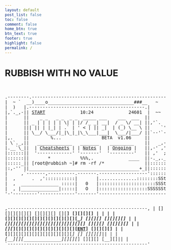 ```yaml
---
layout: default
post_list: false
toc: false
comment: false
home_btn: true
btn_text: true
footer: true
highlight: false
permalink: /
---
```


<h1 class="index_title"> RUBBISH WITH NO VALUE </h1>

<br>

<div class="ascii_art">
<pre>
.--------.--------------------------------------------------.
|  ~ `  __)____o________________________________###__   ~   |
|  )   |.-------------------------------------------.|      |
|,`._,-|| <a href="/hl">START</a>             10:24             24601  |  ~~  |
|      ||    _ _   _ _  _ _  _____ ___    ___  ___  ||      |
|      || _ | | | | | \| | |/ /_ _| __|  / _ \/ __| ||,'`.  |
|      ||| || | |_| | .` | ' < | || _|  | (_) \__ \ ||    `'|
|      || \__/ \___/|_|\_|_|\_\___|___|  \___/|___/ ||`--'`-|
|,.    ||        %...               ‌BETA  v1.06     ||      |
| \`._,||   _____________   _______    _________    ||   _,-|
|.__`\_||  | <a href="/ch">Cheatsheets</a> | | <a href="/nt">Notes</a> |  | <a href="/og">Ongoing</a> |   ||,-' ,'|
|::::::||  '-------------' '-------'  '---------'   || ,'  ;|
|::::::||       *           %%%,.             ____  ||-._,._|
|:::::_|| [root@rubbish ~]# rm -rf /*               ||::::::|
|:,-'' ||_________________________________________+_||::::::|
|     ,`-------,----------.-------.------------------'::::::|
|  ,      .  ,':::::::::::|       |..............::::::::SSt|
|  ,  ______________ :::::|   0   |:::::::::::::::::::::SSSt|
|  , |______________|:::::|   O   |::::::::::::::::::SSSSSSt|
'-'---------'-------------'-------'-------------------------'

 ,----------------------------------------------------,
 | [] [][][][]  [][][][][]  [][][][]  [][__] [][][][] |
 |                                                    |
 | [][][][][][][][][][][][][][____]  [][][]  [][][][] |
 | [_][][][][][][][][][][][][][][_]  [][][]  [][][][] |
 | [][_][][][][][][][][][][][][<a href="/tt">ENT</a>]          [][][][] |
 | [__][][][][][][][][][][][][____]    []    [][][]|| |
 | [__][_][______________][_][_][_]  [][][]  [__][]|| |
 `----------------------------------------------------'
  </pre>
</div>
